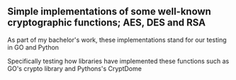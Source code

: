## Simple implementations of some well-known cryptographic functions; AES, DES and RSA
As part of my bachelor's work, these implementations stand for our testing in GO and Python

Specifically testing how libraries have implemented these functions such as GO's crypto library and Pythons's CryptDome
